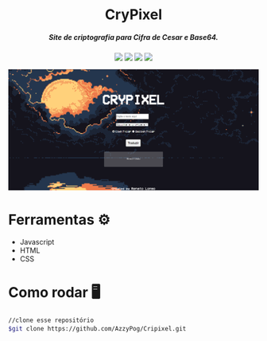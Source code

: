 <h1 align= 'center'>CryPixel
</h1>
<h5 align = 'center'>Site de criptografia para Cifra de Cesar e Base64.</h5>

<p align = 'center'>
<img src= 'https://img.shields.io/static/v1?label=languages&message=3&color=blue'>

<img src = 'https://img.shields.io/static/v1?label=status&message=in progress&color=blue'>

<img src = 'https://img.shields.io/static/v1?label=license&message=MIT&color=orange'>

<img src = 'https://img.shields.io/github/issues/AzzyPog/Cripixel'>
</p>  
 
<div align = 'center'><img src = '.github/crypixel.png' width = '800'></div>


# Ferramentas ⚙️
* Javascript
* HTML
* CSS

# Como rodar 🖥️

```bash
//clone esse repositório
$git clone https://github.com/AzzyPog/Cripixel.git

```



